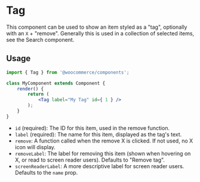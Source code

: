 Tag
===

This component can be used to show an item styled as a "tag", optionally with an `X` + "remove". Generally this is used in a collection of selected items, see the Search component.

## Usage

```jsx
import { Tag } from '@woocommerce/components';

class MyComponent extends Component {
	render() {
		return (
			<Tag label="My Tag" id={ 1 } />
		);
	}
}
```

- `id` (required): The ID for this item, used in the remove function.
- `label` (required): The name for this item, displayed as the tag's text.
- `remove`: A function called when the remove X is clicked. If not used, no X icon will display.
- `removeLabel`: The label for removing this item (shown when hovering on X, or read to screen reader users). Defaults to "Remove tag".
- `screenReaderLabel`: A more descriptive label for screen reader users. Defaults to the `name` prop.
